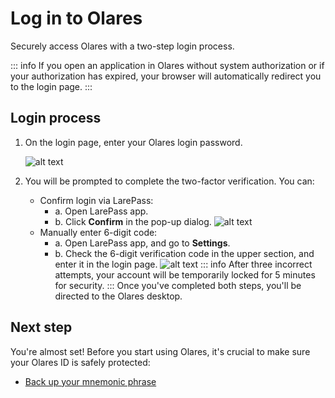 # Log in to Olares

Securely access Olares with a two-step login process.

::: info
If you open an application in Olares without system authorization or if your authorization has expired, your browser will automatically redirect you to the login page.
:::

## Login process

1. On the login page, enter your Olares login password.

   ![alt text](/images/how-to/olares/enter_password.jpg)
2. You will be prompted to complete the two-factor verification. You can:
    - Confirm login via LarePass:
      - a. Open LarePass app. 
      - b. Click **Confirm** in the pop-up dialog.
        ![alt text](/images/how-to/olares/second_confirmation.jpg)
    - Manually enter 6-digit code:
      - a. Open LarePass app, and go to **Settings**. 
      - b. Check the 6-digit verification code in the upper section, and enter it in the login page.
        ![alt text](/images/how-to/olares/6-digit_one-time_password.jpg)
   ::: info
   After three incorrect attempts, your account will be temporarily locked for 5 minutes for security.
   :::
Once you've completed both steps, you'll be directed to the Olares desktop.

## Next step

You're almost set! Before you start using Olares, it's crucial to make sure your Olares ID is safely protected:
- [Back up your mnemonic phrase](./back-up-mnemonics.md)